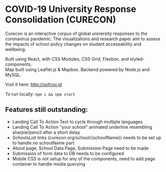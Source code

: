 # COVID-19 University Response Consolidation (CURECON)
Curecon is an interactive corpus of global university responses to the coronavirus pandemic. The visualizations and research paper aim to assess the impacts of school policy changes on student accessability and wellbeing. 

Built using React, with CSS Modules, CSS Grid, Flexbox. and styled-components. <br/>
Map built using Leaflet.js & Mapbox. Backend powered by Node.js and MySQL.

Visit it here: http://uofcov.id

To run locally: `npm i && npm start`

## Features still outstanding:
- Landing Call To Action Text to cycle through multiple languages
- Landing Call To Action "your school" animated underline resembling sharpie/pencil after a short delay
- SchoolsList links (curecon.org/school/{schoolName}) needs to be set up to handle no schoolName part
- About page, School Data Page, Submission Page need to be made
- Submission of form data to DB needs to be configured
- Mobile CSS is not setup for any of the components, need to add page container to handle media querying
